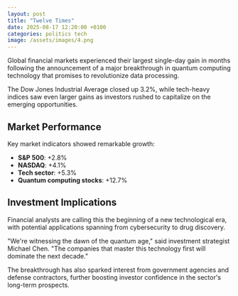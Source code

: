 ```yaml
---
layout: post
title: "Twelve Times"
date: 2025-08-17 12:20:00 +0100
categories: politics tech
image: /assets/images/4.png
---
```


Global financial markets experienced their largest single-day gain in months following the announcement of a major breakthrough in quantum computing technology that promises to revolutionize data processing.

The Dow Jones Industrial Average closed up 3.2%, while tech-heavy indices saw even larger gains as investors rushed to capitalize on the emerging opportunities.

## Market Performance

Key market indicators showed remarkable growth:

- **S&P 500**: +2.8%
- **NASDAQ**: +4.1%
- **Tech sector**: +5.3%
- **Quantum computing stocks**: +12.7%

## Investment Implications

Financial analysts are calling this the beginning of a new technological era, with potential applications spanning from cybersecurity to drug discovery.

"We're witnessing the dawn of the quantum age," said investment strategist Michael Chen. "The companies that master this technology first will dominate the next decade."

The breakthrough has also sparked interest from government agencies and defense contractors, further boosting investor confidence in the sector's long-term prospects.
